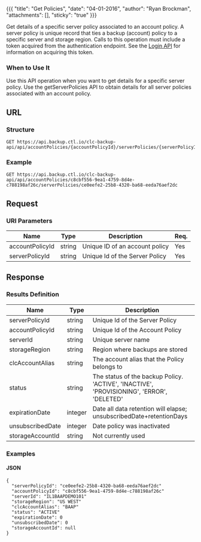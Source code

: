 {{{
  "title": "Get Policies",
  "date": "04-01-2016",
  "author": "Ryan Brockman",
  "attachments": [],
  "sticky": "true"
}}}

Get details of a specific server policy associated to an account policy. A server policy is unique record that ties a backup (account) policy to a specific server and storage region. Calls to this operation must include a token acquired from the authentication endpoint. See the [Login API](../Authentication/login.md) for information on acquiring this token.

### When to Use It

Use this API operation when you want to get details for a specific server policy. Use the getServerPolicies API to obtain details for all server policies associated with an account policy.

## URL

### Structure

    GET https://api.backup.ctl.io/clc-backup-api/api/accountPolicies/{accountPolicyId}/serverPolicies/{serverPolicyId}

### Example

    GET https://api.backup.ctl.io/clc-backup-api/api/accountPolicies/c8cbf556-9ea1-4759-8d4e-c788198af26c/serverPolicies/ce0eefe2-25b8-4320-ba68-eeda76aef2dc

## Request

### URI Parameters

| Name | Type | Description | Req. |
| --- | --- | --- | --- |
| accountPolicyId | string | Unique ID of an account policy | Yes |
| serverPolicyId | string | Unique Id of the Server Policy | Yes |


## Response

### Results Definition

| Name | Type | Description |
| --- | --- | --- |
| serverPolicyId | string | Unique Id of the Server Policy |
| accountPolicyId | string | Unique Id of the Account Policy |
| serverId | string | Unique server name |
| storageRegion | string | Region where backups are stored |
| clcAccountAlias | string | The account alias that the Policy belongs to |
| status | string | The status of the backup Policy. 'ACTIVE', 'INACTIVE', 'PROVISIONING', 'ERROR', 'DELETED' |
| expirationDate | integer | Date all data retention will elapse; unsubscribedDate+retentionDays |
| unsubscribedDate | integer | Date policy was inactivated |
| storageAccountId | string | Not currently used |


### Examples

#### JSON

    {
      "serverPolicyId": "ce0eefe2-25b8-4320-ba68-eeda76aef2dc"
      "accountPolicyId": "c8cbf556-9ea1-4759-8d4e-c788198af26c"
      "serverId": "IL1BAAPDEMO101"
      "storageRegion": "US WEST"
      "clcAccountAlias": "BAAP"
      "status": "ACTIVE"
      "expirationDate": 0
      "unsubscribedDate": 0
      "storageAccountId": null
    }
